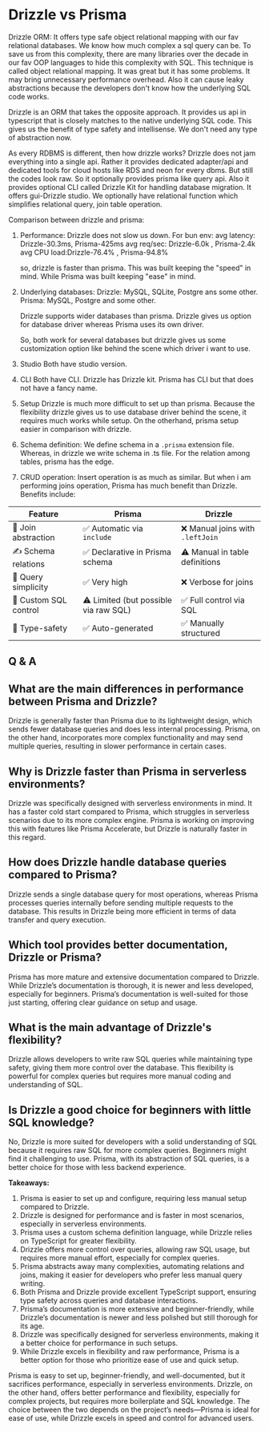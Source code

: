# Drizzle vs Prisma

Drizzle ORM: 
It offers type safe object relational mapping with our fav relational databases. We know how much complex a sql query can be. To save us from this complexity, there are many libraries over the decade in our fav OOP languages to hide this complexity with SQL. This technique is called object relational mapping. It was great but it has some problems. It may bring unnecessary performance overhead. Also it can cause leaky abstractions because the developers don't know how the underlying SQL code works.

Drizzle is an ORM that takes the opposite approach. It provides us api in typescript that is closely matches to the native underlying SQL code. This gives us the benefit of type safety and intellisense. We don't need any type of abstraction now. 

As every RDBMS is different, then how drizzle works? Drizzle does not jam everything into a single api. Rather it provides dedicated adapter/api and dedicated tools for cloud hosts like RDS and neon for every dbms. But still the codes look raw. So it optionally provides prisma like query api. Also it provides optional CLI called Drizzle Kit for handling database migration. It offers gui-Drizzle studio. We optionally have relational function which simplifies relational query, join table operation. 

Comparison between drizzle and prisma: 

1. Performance: 
Drizzle does not slow us down. For bun env:
avg latency: Drizzle-30.3ms, Prisma-425ms
avg req/sec: Drizzle-6.0k  , Prisma-2.4k
avg CPU load:Drizzle-76.4% , Prisma-94.8%

   so, drizzle is faster than prisma. This was built keeping the "speed" in mind. While Prisma was built keeping "ease" in mind. 

2. Underlying databases: 
Drizzle: MySQL, SQLite, Postgre ans some other.
Prisma: MySQL, Postgre and some other.

   Drizzle supports wider databases than prisma. Drizzle gives us option for database driver whereas Prisma uses its own driver.

   So, both work for several databases but drizzle gives us some customization option like behind the scene which driver i want to use.

3. Studio
Both have studio version.

4. CLI
Both have CLI. Drizzle has Drizzle kit. Prisma has CLI but that does not have a fancy name.

5. Setup
Drizzle is much more difficult to set up than prisma. Because the flexibility drizzle gives us to use database driver behind the scene, it requires much works while setup.
On the otherhand, prisma setup easier in comparison with drizzle.


7. Schema definition: 
We define schema in a `.prisma` extension file. Whereas, in drizzle we write schema in .ts file. For the relation among tables, prisma has the edge.

8. CRUD operation:
Insert operation is as much as similar. But when i am performing joins operation, Prisma has much benefit than Drizzle. Benefits include:

| Feature               | Prisma                                | Drizzle                         |
| --------------------  | ------------------------------------- | ------------------------------- |
| 🔄 Join abstraction   | ✅ Automatic via `include`             | ❌ Manual joins with `.leftJoin` |
| ✍️ Schema relations   | ✅ Declarative in Prisma schema        | ⚠️ Manual in table definitions  |
| 🧠 Query simplicity   | ✅ Very high                           | ❌ Verbose for joins             |
| 🔧 Custom SQL control | ⚠️ Limited (but possible via raw SQL) | ✅ Full control via SQL          |
| 🔐 Type-safety        | ✅ Auto-generated                      | ✅ Manually structured           |


## Q & A
What are the main differences in performance between Prisma and Drizzle?
-
Drizzle is generally faster than Prisma due to its lightweight design, which sends fewer database queries and does less internal processing. Prisma, on the other hand, incorporates more complex functionality and may send multiple queries, resulting in slower performance in certain cases.

Why is Drizzle faster than Prisma in serverless environments?
-
Drizzle was specifically designed with serverless environments in mind. It has a faster cold start compared to Prisma, which struggles in serverless scenarios due to its more complex engine. Prisma is working on improving this with features like Prisma Accelerate, but Drizzle is naturally faster in this regard.

How does Drizzle handle database queries compared to Prisma?
-
Drizzle sends a single database query for most operations, whereas Prisma processes queries internally before sending multiple requests to the database. This results in Drizzle being more efficient in terms of data transfer and query execution.

Which tool provides better documentation, Drizzle or Prisma?
-
Prisma has more mature and extensive documentation compared to Drizzle. While Drizzle’s documentation is thorough, it is newer and less developed, especially for beginners. Prisma’s documentation is well-suited for those just starting, offering clear guidance on setup and usage.

What is the main advantage of Drizzle's flexibility?
-
Drizzle allows developers to write raw SQL queries while maintaining type safety, giving them more control over the database. This flexibility is powerful for complex queries but requires more manual coding and understanding of SQL.

Is Drizzle a good choice for beginners with little SQL knowledge?
-
No, Drizzle is more suited for developers with a solid understanding of SQL because it requires raw SQL for more complex queries. Beginners might find it challenging to use. Prisma, with its abstraction of SQL queries, is a better choice for those with less backend experience.


**Takeaways:**

1. Prisma is easier to set up and configure, requiring less manual setup compared to Drizzle.
2. Drizzle is designed for performance and is faster in most scenarios, especially in serverless environments.
3. Prisma uses a custom schema definition language, while Drizzle relies on TypeScript for greater flexibility.
4. Drizzle offers more control over queries, allowing raw SQL usage, but requires more manual effort, especially for complex queries.
5. Prisma abstracts away many complexities, automating relations and joins, making it easier for developers who prefer less manual query writing.
6. Both Prisma and Drizzle provide excellent TypeScript support, ensuring type safety across queries and database interactions.
7. Prisma’s documentation is more extensive and beginner-friendly, while Drizzle’s documentation is newer and less polished but still thorough for its age.
8. Drizzle was specifically designed for serverless environments, making it a better choice for performance in such setups.
9. While Drizzle excels in flexibility and raw performance, Prisma is a better option for those who prioritize ease of use and quick setup.


Prisma is easy to set up, beginner-friendly, and well-documented, but it sacrifices performance, especially in serverless environments. Drizzle, on the other hand, offers better performance and flexibility, especially for complex projects, but requires more boilerplate and SQL knowledge. The choice between the two depends on the project’s needs—Prisma is ideal for ease of use, while Drizzle excels in speed and control for advanced users.



